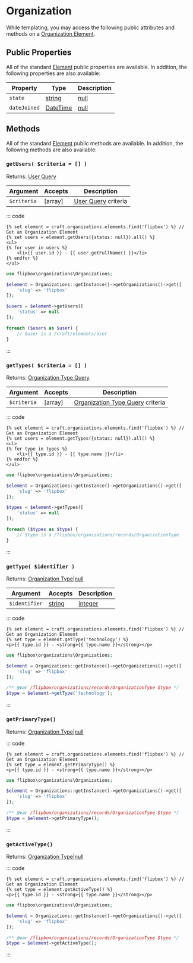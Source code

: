 # Organization

While templating, you may access the following public attributes and methods on a [Organization Element].

## Public Properties
All of the standard [Element](https://docs.craftcms.com/api/v3/craft-base-element.html) public properties are available.  In addition, the following properties are also available:

| Property              | Type                                  | Description
| --------------------- | ------------------------------------- | ---------------------------------------------------------------------------------
| `state`               | [string]|[null]                       | The organization's state (custom defined)
| `dateJoined`          | [DateTime]|[null]                     | The date the organization joined



## Methods
All of the standard [Element](https://docs.craftcms.com/api/v3/craft-base-element.html) public methods are available.  In addition, the following methods are also available:

### `getUsers( $criteria = [] )` 

Returns: [User Query]

| Argument          | Accepts                   | Description
| ----------        | ----------                | ----------
| `$criteria`       | [array]                   | [User Query] criteria

::: code
```twig
{% set element = craft.organizations.elements.find('flipbox') %} // Get an Organization Element
{% set users = element.getUsers({status: null}).all() %}
<ul>
{% for user in users %}
    <li>{{ user.id }} - {{ user.getFullName() }}</li>
{% endfor %}
</ul>
```

```php
use flipbox\organizations\Organizations;

$element = Organizations::getInstance()->getOrganizations()->get([
    'slug' => 'flipbox'
]);

$users = $element->getUsers([
    'status' => null
]);

foreach ($users as $user) {
    // $user is a /craft/elements/User
}
```
:::


### `getTypes( $criteria = [] )`

Returns: [Organization Type Query]

| Argument          | Accepts                   | Description
| ----------        | ----------                | ----------
| `$criteria`       | [array]                   | [Organization Type Query] criteria

::: code
```twig
{% set element = craft.organizations.elements.find('flipbox') %} // Get an Organization Element
{% set users = element.getTypes({status: null}).all() %}
<ul>
{% for type in types %}
    <li>{{ type.id }} - {{ type.name }}</li>
{% endfor %}
</ul>
```

```php
use flipbox\organizations\Organizations;

$element = Organizations::getInstance()->getOrganizations()->get([
    'slug' => 'flipbox'
]);

$types = $element->getTypes([
    'status' => null
]);

foreach ($types as $type) {
    // $type is a /flipbox/organizations/records/OrganizationType
}
```
:::

### `getType( $identifier )`

Returns: [Organization Type]|[null]

| Argument          | Accepts                   | Description
| ----------        | ----------                | ----------
| `$identifier`     | [string]|[integer]|[null] | [Organization Type] criteria

::: code
```twig
{% set element = craft.organizations.elements.find('flipbox') %} // Get an Organization Element
{% set type = element.getType('technology') %}
<p>{{ type.id }} - <strong>{{ type.name }}</strong></p>
```

```php
use flipbox\organizations\Organizations;

$element = Organizations::getInstance()->getOrganizations()->get([
    'slug' => 'flipbox'
]);

/** @var /flipbox/organizations/records/OrganizationType $type */
$type = $element->getType('technology');
```
:::


### `getPrimaryType()`

Returns: [Organization Type]|[null]

::: code
```twig
{% set element = craft.organizations.elements.find('flipbox') %} // Get an Organization Element
{% set type = element.getPrimaryType() %}
<p>{{ type.id }} - <strong>{{ type.name }}</strong></p>
```

```php
use flipbox\organizations\Organizations;

$element = Organizations::getInstance()->getOrganizations()->get([
    'slug' => 'flipbox'
]);

/** @var /flipbox/organizations/records/OrganizationType $type */
$type = $element->getPrimaryType();
```
:::

### `getActiveType()`

Returns: [Organization Type]|[null]

::: code
```twig
{% set element = craft.organizations.elements.find('flipbox') %} // Get an Organization Element
{% set type = element.getActiveType() %}
<p>{{ type.id }} - <strong>{{ type.name }}</strong></p>
```

```php
use flipbox\organizations\Organizations;

$element = Organizations::getInstance()->getOrganizations()->get([
    'slug' => 'flipbox'
]);

/** @var /flipbox/organizations/records/OrganizationType $type */
$type = $element->getActiveType();
```
:::

[integer]: http://www.php.net/language.types.integer "Integer"
[string]: http://www.php.net/language.types.string "String"
[null]: http://www.php.net/language.types.null "Null"
[DateTime]: http://php.net/manual/en/class.datetime.php "DateTime"

[User]: https://docs.craftcms.com/api/v3/craft-elements-user.html "User Element"
[User Query]: https://docs.craftcms.com/api/v3/craft-elements-db-userquery.html "User Query"
[Organization Type Query]: /query/organization-type-query/ "Organization Type Query"
[Organization Type]: /objects/organization-type/ "Organization Type"
[Organization Element]: /objects/organization/ "Organization"


